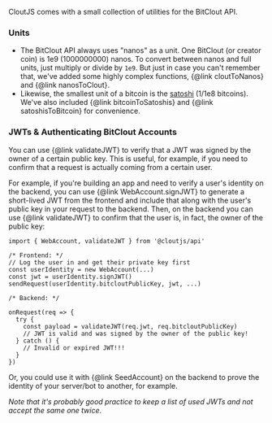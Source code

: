 
CloutJS comes with a small collection of utilities for the BitClout API.

### Units

- The BitClout API always uses "nanos" as a unit. One BitClout (or creator coin) is 1e9 (1000000000) nanos. To convert between nanos and full units, just multiply or divide by `1e9`. But just in case you can't remember that, we've added some highly complex functions, {@link cloutToNanos} and {@link nanosToClout}.
- Likewise, the smallest unit of a bitcoin is the [satoshi](https://en.bitcoin.it/wiki/Satoshi_(unit)) (1/1e8 bitcoins). We've also included {@link bitcoinToSatoshis} and {@link satoshisToBitcoin} for convenience.

### JWTs & Authenticating BitClout Accounts

You can use {@link validateJWT} to verify that a JWT was signed by the owner of a certain public key. This is useful, for example, if you need to confirm that a request is actually coming from a certain user. 

For example, if you're building an app and need to verify a user's identity on the backend, you can use {@link WebAccount.signJWT} to generate a short-lived JWT from the frontend and include that along with the user's public key in your request to the backend. Then, on the backend you can use {@link validateJWT} to confirm that the user is, in fact, the owner of the public key:

```
import { WebAccount, validateJWT } from '@cloutjs/api'

/* Frontend: */
// Log the user in and get their private key first
const userIdentity = new WebAccount(...)
const jwt = userIdentity.signJWT()
sendRequest(userIdentity.bitcloutPublicKey, jwt, ...)

/* Backend: */

onRequest(req => {
  try {
    const payload = validateJWT(req.jwt, req.bitcloutPublicKey)
    // JWT is valid and was signed by the owner of the public key!
  } catch () {
    // Invalid or expired JWT!!!
  }
})

```

Or, you could use it with {@link SeedAccount} on the backend to prove the identity of your server/bot to another, for example.

_Note that it's probably good practice to keep a list of used JWTs and not accept the same one twice_.
